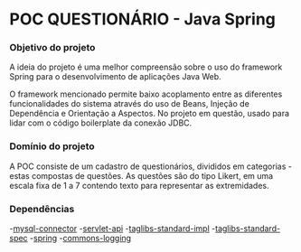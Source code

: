 # POC QUESTIONÁRIO - Java Spring

### Objetivo do projeto
A ideia do projeto é uma melhor compreensão sobre o uso do framework Spring para o desenvolvimento de aplicações Java Web.

O framework mencionado permite baixo acoplamento entre as diferentes funcionalidades do sistema através do uso de Beans, Injeção de Dependência e Orientação a Aspectos. No projeto em questão, usado para lidar com o código boilerplate da conexão JDBC. 

### Domínio do projeto
A POC consiste de um cadastro de questionários, divididos em categorias - estas compostas de questões. As questões são do tipo Likert, em uma escala fixa de 1 a 7 contendo texto para representar as extremidades.

### Dependências
-[mysql-connector](https://mvnrepository.com/artifact/mysql/mysql-connector-java/5.1.42)
-[servlet-api](https://mvnrepository.com/artifact/javax.servlet/javax.servlet-api/3.1.0)
-[taglibs-standard-impl](https://mvnrepository.com/artifact/org.apache.taglibs/taglibs-standard-impl/1.2.5)
-[taglibs-standard-spec](https://mvnrepository.com/artifact/org.apache.taglibs/taglibs-standard-spec/1.2.5)
-[spring](http://maven.springframework.org/release/org/springframework/spring/4.3.8.RELEASE/)
-[commons-logging](https://mvnrepository.com/artifact/commons-logging/commons-logging/1.2)

